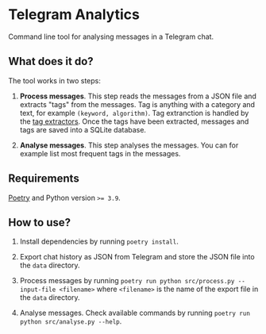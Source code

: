 # Telegram Analytics

Command line tool for analysing messages in a Telegram chat.

## What does it do?

The tool works in two steps:

1. **Process messages**. This step reads the messages from a JSON file and extracts "tags" from the messages. Tag is anything with a category and text, for example `(keyword, algorithm)`. Tag extranction is handled by the [tag extractors](./src/tag_extractors). Once the tags have been extracted, messages and tags are saved into a SQLite database.

2. **Analyse messages**. This step analyses the messages. You can for example list most frequent tags in the messages.

## Requirements

[Poetry](https://python-poetry.org/) and Python version `>= 3.9`.

## How to use?

1. Install dependencies by running `poetry install`.

2. Export chat history as JSON from Telegram and store the JSON file into the `data` directory.

3. Process messages by running `poetry run python src/process.py --input-file <filename>` where `<filename>` is the name of the export file in the `data` directory.

4. Analyse messages. Check available commands by running `poetry run python src/analyse.py --help`.
